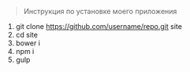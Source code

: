 > Инструкция по установке моего приложения
  1. git clone https://github.com/username/repo.git site
  2. cd site
  3. bower i
  4. npm i
  5. gulp